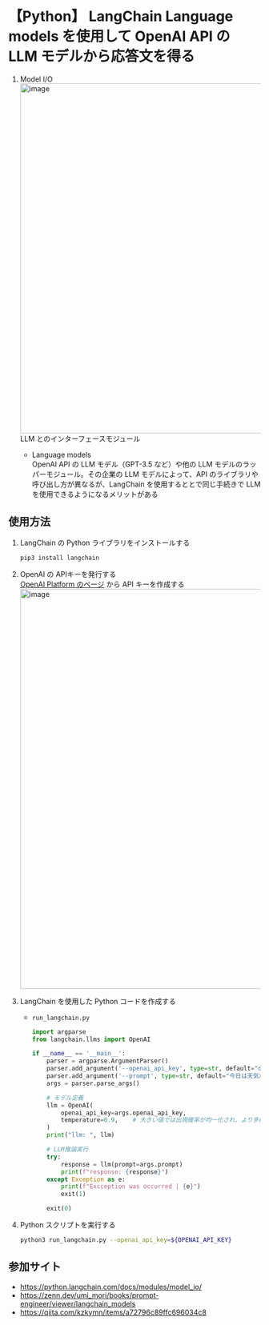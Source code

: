 # 【Python】 LangChain Language models を使用して OpenAI API の LLM モデルから応答文を得る

1. Model I/O<br>
    <img width="700" alt="image" src="https://github.com/Yagami360/ai-product-dev-tips/assets/25688193/e105f560-624f-4b16-89de-a338df5ca75d"><br>
    LLM とのインターフェースモジュール<br>

    - Language models<br>
        OpenAI API の LLM モデル（GPT-3.5 など）や他の LLM モデルのラッパーモジュール。その企業の LLM モデルによって、API のライブラリや呼び出し方が異なるが、LangChain を使用するととで同じ手続きで LLM を使用できるようになるメリットがある

## 使用方法

1. LangChain の Python ライブラリをインストールする
    ```sh
    pip3 install langchain
    ```

1. OpenAI の APIキーを発行する<br>
    [OpenAI Platform のページ](https://platform.openai.com/account/api-keys) から API キーを作成する<br>
    <img width="800" alt="image" src="https://github.com/Yagami360/ai-product-dev-tips/assets/25688193/71ca027f-f4d2-4cde-9961-8a05da5ecf86">

1. LangChain を使用した Python コードを作成する<br>
    - `run_langchain.py`
        ```python
        import argparse
        from langchain.llms import OpenAI

        if __name__ == '__main__':
            parser = argparse.ArgumentParser()
            parser.add_argument('--openai_api_key', type=str, default="dummuy")
            parser.add_argument('--prompt', type=str, default="今日は天気が良いですね")
            args = parser.parse_args()

            # モデル定義
            llm = OpenAI(
                openai_api_key=args.openai_api_key,
                temperature=0.9,    # 大きい値では出現確率が均一化され、より多様な文章が生成される傾向がある。低い値では出現確率の高い単語が優先され、より一定の傾向を持った文章が生成される傾向がある。
            )
            print("llm: ", llm)

            # LLM推論実行
            try:
                response = llm(prompt=args.prompt)
                print(f"response: {response}")
            except Exception as e:
                print(f"Excception was occurred | {e}")
                exit(1)

            exit(0)
        ```

1. Python スクリプトを実行する
    ```sh
    python3 run_langchain.py --openai_api_key=${OPENAI_API_KEY}
    ```

## 参加サイト
- https://python.langchain.com/docs/modules/model_io/
- https://zenn.dev/umi_mori/books/prompt-engineer/viewer/langchain_models
- https://qiita.com/kzkymn/items/a72796c89ffc696034c8
